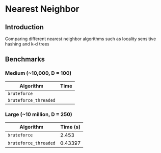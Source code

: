 # Nearest Neighbor
## Introduction
Comparing different nearest neighbor algorithms such as locality sensitive hashing and k-d trees 
## Benchmarks
### Medium (~10,000, D = 100)
Algorithm | Time | 
--- | --- | 
`bruteforce` | 
`bruteforce_threaded` | 

### Large (~10 million, D = 250)
Algorithm | Time (s) | 
--- | --- | 
`bruteforce` | 2.453
`bruteforce_threaded` | 0.43397
